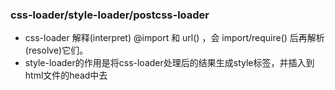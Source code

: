 ### css-loader/style-loader/postcss-loader

*   css-loader 解释(interpret) @import 和 url() ，会 import/require() 后再解析(resolve)它们。
*   style-loader的作用是将css-loader处理后的结果生成style标签，并插入到html文件的head中去